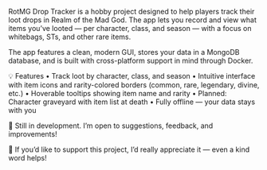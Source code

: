 RotMG Drop Tracker is a hobby project designed to help players track their loot drops in Realm of the Mad God. The app lets you record and view what items you’ve looted — per character, class, and season — with a focus on whitebags, STs, and other rare items.

The app features a clean, modern GUI, stores your data in a MongoDB database, and is built with cross-platform support in mind through Docker.

💡 Features
	•	Track loot by character, class, and season
	•	Intuitive interface with item icons and rarity-colored borders (common, rare, legendary, divine, etc.)
	•	Hoverable tooltips showing item name and rarity
	•	Planned: Character graveyard with item list at death
	•	Fully offline — your data stays with you

🚧 Still in development.
I’m open to suggestions, feedback, and improvements!

🙏 If you’d like to support this project, I’d really appreciate it — even a kind word helps!

